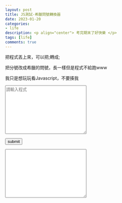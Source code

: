 ```yaml
---
layout: post
title: JS測試-希臘問號轉換器
date: 2023-01-20
categories:
- life
description: <p align="center"> 考完期末了好快樂 </p>
tags: [life]
comments: true
---
```


把程式丟上來，可以把;轉成;

把分號改成希臘的問號，長一樣但是程式不給跑www

我只是想玩玩看Javascript，不要揍我


<textarea align="center" rows="10" cols="30" id="code_A" placeholder="請輸入程式"></textarea>

<button align="center" id="submit" onclick="Transform()" > submit </button>

<textarea align="center" rows="10" cols="30" id="code_B"></textarea>

<script>
    
    var submit = document.getElementById("submit");

    function Transform()
    {
        console.log("HELLO");
        var code_A = document.getElementById("code_A");
        var code_B = document.getElementById("code_B");
        console.log(code_A.value);
        var code = code_A.value;
        var code_ans="";
        for(var i=0;i<code.length;i++)
        {
            if(code[i]==';')
            {
                code_ans=code_ans+';';
            }
            else
            {
                code_ans=code_ans+code[i];
            }
        }
        code_B.value=code_ans;
        console.log(code_ans);
        console.log("END");
    }

</script>